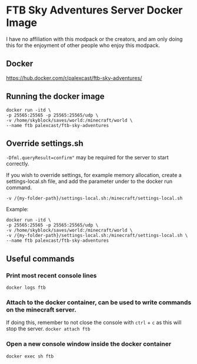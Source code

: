 # FTB Sky Adventures Server Docker Image

I have no affiliation with this modpack or the creators, 
and am only doing this for the enjoyment of other people who enjoy this modpack.

## Docker
https://hub.docker.com/r/palexcast/ftb-sky-adventures/

## Running the docker image
```
docker run -itd \
-p 25565:25565 -p 25565:25565/udp \
-v /home/skyblock/saves/world:/minecraft/world \
--name ftb palexcast/ftb-sky-adventures
```

## Override settings.sh
`-Dfml.queryResult=confirm"` may be required for the server to start correctly.

If you wish to override settings, for example memory allocation, create a settings-local.sh file, 
and add the parameter under to the docker run command.
```
-v /{my-folder-path}/settings-local.sh:/minecraft/settings-local.sh
```

Example:
```
docker run -itd \
-p 25565:25565 -p 25565:25565/udp \
-v /home/skyblock/saves/world:/minecraft/world \
-v /{my-folder-path}/settings-local.sh:/minecraft/settings-local.sh \
--name ftb palexcast/ftb-sky-adventures
```


## Useful commands
### Print most recent console lines
`docker logs ftb`

### Attach to the docker container, can be used to write commands on the minecraft server.
If doing this, remember to not close the console with `ctrl` + `c` as this will stop the server.
`docker attach ftb`


### Open a new console window inside the docker container
`docker exec sh ftb`